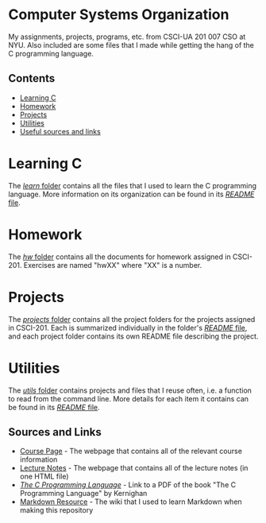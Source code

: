 # Computer Systems Organization
My assignments, projects, programs, etc. from CSCI-UA 201 007 CSO at NYU. Also included are some files that I made while getting the hang of the C programming language.  

## Contents
* [Learning C](#learn)
* [Homework](#homework)
* [Projects](#projects)
* [Utilities](#utils)
* [Useful sources and links](#sources)

# Learning C <a name="learn"></a>
The [*learn* folder](learn/) contains all the files that I used to learn the C programming language. More information on its organization can be found in its [*README* file](learn/README.md).  

# Homework <a name="homework"></a>

The [*hw* folder](hw/) contains all the documents for homework assigned in CSCI-201. Exercises are named "hwXX" where "XX" is a number.  

# Projects <a name="projects"></a>

The [*projects* folder](projects/) contains all the project folders for the projects assigned in CSCI-201. Each is summarized individually in the folder's [*README* file](projects/README.md), and each project folder contains its own README file describing the project.  

# Utilities <a name="utils"></a>

The [*utils* folder](utils/) contains projects and files that I reuse often, i.e. a function to read from the command line. More details for each item it contains can be found in its [*README* file](utils/README.md).

## Sources and Links <a name="sources"></a>
* [Course Page][link1] - The webpage that contains all of the relevant course information
* [Lecture Notes][link2] - The webpage that contains all of the lecture notes (in one HTML file)
* [*The C Programming Language*][link3] - Link to a PDF of the book "The C Programming Language" by Kernighan
* [Markdown Resource][link4] - The wiki that I used to learn Markdown when making this repository

[link1]: https://cs.nyu.edu/~gottlieb/courses/cso/
[link2]: https://cs.nyu.edu/~gottlieb/courses/cso/class-notes.html
[link3]: http://www.dipmat.univpm.it/~demeio/public/the_c_programming_language_2.pdf
[link4]: https://github.com/adam-p/markdown-here/wiki/Markdown-Cheatsheet
